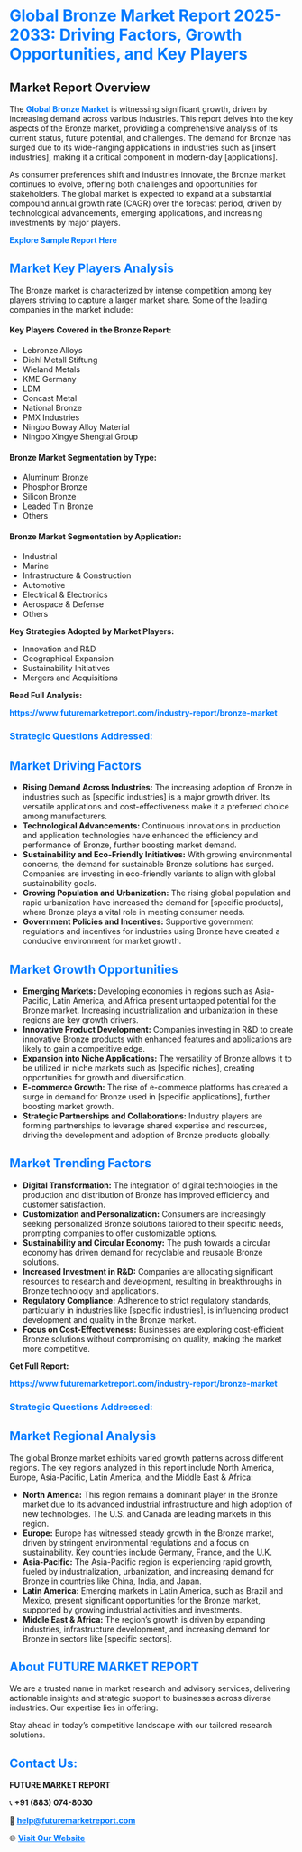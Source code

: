 <h1 style="color: #007BFF;">Global Bronze Market Report 2025-2033: Driving Factors, Growth Opportunities, and Key Players</h1>

<section id="overview">
<h2>Market Report Overview</h2>
<p>The <a href="https://www.futuremarketreport.com/industry-report/bronze-market" style="color: #007BFF; text-decoration: none;"><strong>Global Bronze Market</strong></a> is witnessing significant growth, driven by increasing demand across various industries. This report delves into the key aspects of the Bronze market, providing a comprehensive analysis of its current status, future potential, and challenges. The demand for Bronze has surged due to its wide-ranging applications in industries such as [insert industries], making it a critical component in modern-day [applications].</p>
<p>As consumer preferences shift and industries innovate, the Bronze market continues to evolve, offering both challenges and opportunities for stakeholders. The global market is expected to expand at a substantial compound annual growth rate (CAGR) over the forecast period, driven by technological advancements, emerging applications, and increasing investments by major players.</p>
</section>

<section id="overview">
<p><a href="https://www.futuremarketreport.com/request-sample/reportId=98240" style="color: #007BFF; text-decoration: none;"><strong>Explore Sample Report Here</strong></a></p>
</section>

<section id="key-players">
<h2 style="color: #007BFF;">Market Key Players Analysis</h2>
<p>The Bronze market is characterized by intense competition among key players striving to capture a larger market share. Some of the leading companies in the market include:</p>
<h4>Key Players Covered in the Bronze Report:</h4>
<ul><li>Lebronze Alloys</li><li>Diehl Metall Stiftung</li><li>Wieland Metals</li><li>KME Germany</li><li>LDM</li><li>Concast Metal</li><li>National Bronze</li><li>PMX Industries</li><li>Ningbo Boway Alloy Material</li><li>Ningbo Xingye Shengtai Group</li></ul>
<h4>Bronze Market Segmentation by Type:</h4>
<ul><li>Aluminum Bronze</li><li>Phosphor Bronze</li><li>Silicon Bronze</li><li>Leaded Tin Bronze</li><li>Others</li></ul>

<h4>Bronze Market Segmentation by Application:</h4>
<ul><li>Industrial</li><li>Marine</li><li>Infrastructure &amp; Construction</li><li>Automotive</li><li>Electrical &amp; Electronics</li><li>Aerospace &amp; Defense</li><li>Others</li></ul>
<p><strong>Key Strategies Adopted by Market Players:</strong></p>
<ul>
<li>Innovation and R&D</li>
<li>Geographical Expansion</li>
<li>Sustainability Initiatives</li>
<li>Mergers and Acquisitions</li>
</ul>
</section>

<section>
<p><strong>Read Full Analysis: </strong></p><a href="https://www.futuremarketreport.com/industry-report/bronze-market" style="color: #007BFF; text-decoration: none;"><strong>https://www.futuremarketreport.com/industry-report/bronze-market</strong></a>
<h3 style="color: #007BFF;">Strategic Questions Addressed:</h3>
</section>

<section id="driving-factors">
<h2 style="color: #007BFF;">Market Driving Factors</h2>
<ul>
<li><strong>Rising Demand Across Industries:</strong> The increasing adoption of Bronze in industries such as [specific industries] is a major growth driver. Its versatile applications and cost-effectiveness make it a preferred choice among manufacturers.</li>
<li><strong>Technological Advancements:</strong> Continuous innovations in production and application technologies have enhanced the efficiency and performance of Bronze, further boosting market demand.</li>
<li><strong>Sustainability and Eco-Friendly Initiatives:</strong> With growing environmental concerns, the demand for sustainable Bronze solutions has surged. Companies are investing in eco-friendly variants to align with global sustainability goals.</li>
<li><strong>Growing Population and Urbanization:</strong> The rising global population and rapid urbanization have increased the demand for [specific products], where Bronze plays a vital role in meeting consumer needs.</li>
<li><strong>Government Policies and Incentives:</strong> Supportive government regulations and incentives for industries using Bronze have created a conducive environment for market growth.</li>
</ul>
</section>

<section id="growth-opportunities">
<h2 style="color: #007BFF;">Market Growth Opportunities</h2>
<ul>
<li><strong>Emerging Markets:</strong> Developing economies in regions such as Asia-Pacific, Latin America, and Africa present untapped potential for the Bronze market. Increasing industrialization and urbanization in these regions are key growth drivers.</li>
<li><strong>Innovative Product Development:</strong> Companies investing in R&D to create innovative Bronze products with enhanced features and applications are likely to gain a competitive edge.</li>
<li><strong>Expansion into Niche Applications:</strong> The versatility of Bronze allows it to be utilized in niche markets such as [specific niches], creating opportunities for growth and diversification.</li>
<li><strong>E-commerce Growth:</strong> The rise of e-commerce platforms has created a surge in demand for Bronze used in [specific applications], further boosting market growth.</li>
<li><strong>Strategic Partnerships and Collaborations:</strong> Industry players are forming partnerships to leverage shared expertise and resources, driving the development and adoption of Bronze products globally.</li>
</ul>
</section>

<section id="trending-factors">
<h2 style="color: #007BFF;">Market Trending Factors</h2>
<ul>
<li><strong>Digital Transformation:</strong> The integration of digital technologies in the production and distribution of Bronze has improved efficiency and customer satisfaction.</li>
<li><strong>Customization and Personalization:</strong> Consumers are increasingly seeking personalized Bronze solutions tailored to their specific needs, prompting companies to offer customizable options.</li>
<li><strong>Sustainability and Circular Economy:</strong> The push towards a circular economy has driven demand for recyclable and reusable Bronze solutions.</li>
<li><strong>Increased Investment in R&D:</strong> Companies are allocating significant resources to research and development, resulting in breakthroughs in Bronze technology and applications.</li>
<li><strong>Regulatory Compliance:</strong> Adherence to strict regulatory standards, particularly in industries like [specific industries], is influencing product development and quality in the Bronze market.</li>
<li><strong>Focus on Cost-Effectiveness:</strong> Businesses are exploring cost-efficient Bronze solutions without compromising on quality, making the market more competitive.</li>
</ul>
</section>

<section>
<p><strong>Get Full Report: </strong></p><a href="https://www.futuremarketreport.com/industry-report/bronze-market" style="color: #007BFF; text-decoration: none;"><strong>https://www.futuremarketreport.com/industry-report/bronze-market</strong></a>
<h3 style="color: #007BFF;">Strategic Questions Addressed:</h3>
</section>


<section id="regional-analysis">
<h2 style="color: #007BFF;">Market Regional Analysis</h2>
<p>The global Bronze market exhibits varied growth patterns across different regions. The key regions analyzed in this report include North America, Europe, Asia-Pacific, Latin America, and the Middle East & Africa:</p>
<ul>
<li><strong>North America:</strong> This region remains a dominant player in the Bronze market due to its advanced industrial infrastructure and high adoption of new technologies. The U.S. and Canada are leading markets in this region.</li>
<li><strong>Europe:</strong> Europe has witnessed steady growth in the Bronze market, driven by stringent environmental regulations and a focus on sustainability. Key countries include Germany, France, and the U.K.</li>
<li><strong>Asia-Pacific:</strong> The Asia-Pacific region is experiencing rapid growth, fueled by industrialization, urbanization, and increasing demand for Bronze in countries like China, India, and Japan.</li>
<li><strong>Latin America:</strong> Emerging markets in Latin America, such as Brazil and Mexico, present significant opportunities for the Bronze market, supported by growing industrial activities and investments.</li>
<li><strong>Middle East & Africa:</strong> The region’s growth is driven by expanding industries, infrastructure development, and increasing demand for Bronze in sectors like [specific sectors].</li>
</ul>
</section>

<footer>
<h2 style="color: #007BFF;">About FUTURE MARKET REPORT</h2>
<p>We are a trusted name in market research and advisory services, delivering actionable insights and strategic support to businesses across diverse industries. Our expertise lies in offering:</p>

<p>Stay ahead in today’s competitive landscape with our tailored research solutions.</p>

<h2 style="color: #007BFF;">Contact Us:</h2>
<p><strong>FUTURE MARKET REPORT</strong></p>
<p>📞 <strong>+91 (883) 074-8030</strong></p>
<p>📧 <strong><a href="mailto:help@futuremarketreport.com" style="color: #007BFF;">help@futuremarketreport.com</a></strong></p>
<p>🌐 <strong><a href="https://www.futuremarketreport.com/" style="color: #007BFF;">Visit Our Website</a></strong></p>
</footer>